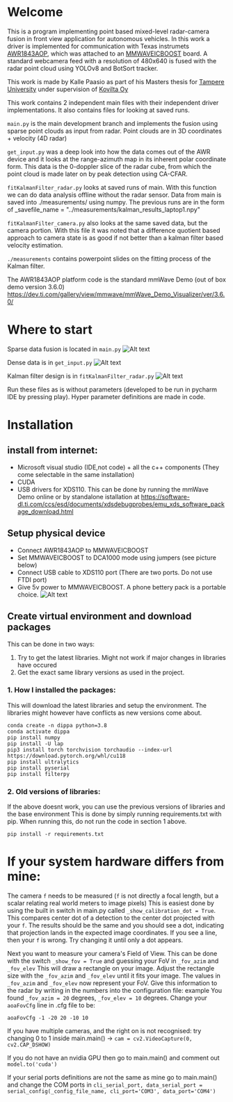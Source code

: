 # Welcome
This is a program implementing point based mixed-level radar-camera fusion in front view application for autonomous vehicles.
In this work a driver is implemented for communication with Texas instrumets [AWR1843AOP](https://www.ti.com/tool/AWR1843AOPEVM), which was attached to an [MMWAVEICBOOST](https://www.ti.com/tool/MMWAVEICBOOST) board.
A standard webcamera feed with a resolution of 480x640 is fused with the radar point cloud using YOLOv8 and BotSort tracker.

This work is made by Kalle Paasio as part of his Masters thesis for [Tampere University](https://www.tuni.fi/fi) under supervision of [Kovilta Oy](https://kovilta.fi/)

This work contains 2 independent main files with their independent driver implementations.
It also contains files for looking at saved runs.

`main.py` is the main development branch and implements the fusion using sparse point clouds as input from radar. Point clouds are in 3D coordinates + velocity (4D radar)

`get_input.py` was a deep look into how the data comes out of the AWR device and it looks at the range-azimuth map in its inherent polar coordinate form. 
This data is the 0-doppler slice of the radar cube, from which the point cloud is made later on by peak detection using CA-CFAR.

`fitKalmanFilter_radar.py` looks at saved runs of main. With this function we can do data analysis offline without the radar sensor. 
Data from main is saved into ./measurements/ using numpy. The previous runs are in the form of _savefile_name = "../measurements/kalman_results_laptop1.npy"

`fitKalmanFilter_camera.py` also looks at the same saved data, but the camera portion. With this file it was noted that a difference quotient based
approach to camera state is as good if not better than a kalman filter based velocity estimation.

`./measurements` contains powerpoint slides on the fitting process of the Kalman filter.


The AWR1843AOP platform code is the standard mmWave Demo (out of box demo version 3.6.0)
https://dev.ti.com/gallery/view/mmwave/mmWave_Demo_Visualizer/ver/3.6.0/

# Where to start
Sparse data fusion is located in
`main.py`
![Alt text](/pictures/multiple_people.jpg?raw=true "Title")

Dense data is in 
`get_input.py`
![Alt text](/pictures/first_milestone.png?raw=true "Title")

Kalman filter design is in
`fitKalmanFilter_radar.py`
![Alt text](/pictures/mahalalobis_square.png?raw=true "Title")

Run these files as is without parameters (developed to be run in pycharm IDE by pressing play). Hyper parameter definitions are made in code.



# Installation

## install from internet: 
- Microsoft visual studio (IDE,not code) + all the c++ components (They come selectable in the same installation)
- CUDA
- USB drivers for XDS110. This can be done by running the mmWave Demo online or by standalone istallation at https://software-dl.ti.com/ccs/esd/documents/xdsdebugprobes/emu_xds_software_package_download.html

## Setup physical device
- Connect AWR1843AOP to MMWAVEICBOOST
- Set MMWAVEICBOOST to DCA1000 mode using jumpers (see picture below)
- Connect USB cable to XDS110 port (There are two ports. Do not use FTDI port)
- Give 5v power to MMWAVEICBOOST. A phone bettery pack is a portable choice.
![Alt text](/pictures/physical_setup.JPG?raw=true "Title")

## Create virtual environment and download packages
This can be done in two ways:
1. Try to get the latest libraries. Might not work if major changes in libraries have occured
2. Get the exact same library versions as used in the project.

### 1. How I installed the packages: 
This will download the latest libraries and setup the environment.
The libraries might however have conflicts as new versions come about.
```
conda create -n dippa python=3.8
conda activate dippa
pip install numpy
pip install -U lap
pip3 install torch torchvision torchaudio --index-url https://download.pytorch.org/whl/cu118
pip install ultralytics
pip install pyserial
pip install filterpy
```
### 2. Old versions of libraries: 
If the above doesnt work, you can use the previous versions of libraries and the base environment
This is done by simply running requirements.txt with pip. When running this, do not run the code in section 1 above.

```
pip install -r requirements.txt
```


# If your system hardware differs from mine:
The camera `f` needs to be measured (`f` is not directly a focal length, but a scalar relating real world meters to image pixels)
This is easiest done by using the built in switch in main.py called `_show_calibration_dot = True`. 
This compares center dot of a detection to the center dot projected with your `f`. The results should be the same and you should see a dot,
indicating that projection lands in the expected image coordinates. If you see a line, then your `f` is wrong. Try changing it until only a dot appears.

Next you want to measure your camera's Field of View. This can be done with the switch `_show_fov = True` and guessing your FoV in `_fov_azim` and `_fov_elev`
This will draw a rectangle on your image. Adjust the rectangle size with the `_fov_azim` and `_fov_elev` until it fits your image. The values in `_fov_azim` and `_fov_elev`
now represent your FoV. Give this information to the radar by writing in the numbers into the configuration file: example
You found `_fov_azim = 20` degrees,  `_fov_elev = 10` degrees. Change your `aoaFovCfg` line in .cfg file to be:

`aoaFovCfg -1 -20 20 -10 10`

If you have multiple cameras, and the right on is not recognised: try changing 0 to 1 inside main.main() ->
`cam = cv2.VideoCapture(0, cv2.CAP_DSHOW)`

If you do not have an nvidia GPU then go to main.main() and comment out 
`model.to('cuda')`

If your serial ports definitions are not the same as mine go to main.main() and change the COM ports in 
`cli_serial_port, data_serial_port = serial_config(_config_file_name, cli_port='COM3', data_port='COM4')`